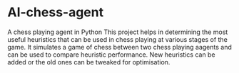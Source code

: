 # AI-chess-agent
A chess playing agent in Python
This project helps in determining the most useful heuristics that can be used in chess playing at various stages of the game.
It simulates a game of chess between two chess playing aagents and can be used to compare heuristic performance.
New heuristics can be added or the old ones can be tweaked for optimisation.
